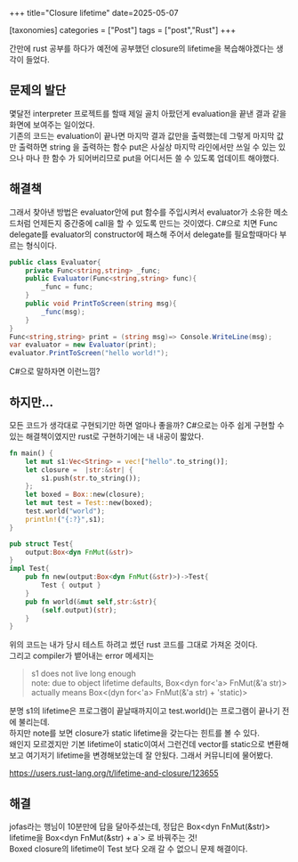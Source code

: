 +++
title="Closure lifetime"
date=2025-05-07

[taxonomies]
categories = ["Post"]
tags = ["post","Rust"]
+++

간만에 rust 공부를 하다가 예전에 공부했던 closure의 lifetime을 복습해야겠다는 생각이 들었다.

## 문제의 발단
몇달전 interpreter 프로젝트를 할때 제일 골치 아팠던게 evaluation을 끝낸 결과 같을 화면에 보여주는 일이었다.  
기존의 코드는 evaluation이 끝나면 마지막 결과 값만을 출력했는데 그렇게 마지막 값만 출력하면 string 을 출력하는 함수 put은 사실상 마지막 라인에서만 쓰일 수 있는 있으나 마나 한 함수 가 되어버리므로 put을 어디서든 쓸 수 있도록 업데이트 해야했다.  



## 해결책
그래서 찾아낸 방법은 evaluator안에 put 함수를 주입시켜서 evaluator가 소유한 메소드처럼 언제든지 중간중에 call을 할 수 있도록 만드는 것이였다. C#으로 치면 Func delegate를 evaluator의 constructor에 패스해 주어서 delegate를 필요할때마다 부르는 형식이다.
```cs
public class Evaluator{
    private Func<string,string> _func;
    public Evaluator(Func<string,string> func){
        _func = func;
    }
    public void PrintToScreen(string msg){
        _func(msg);
    }
}
Func<string,string> print = (string msg)=> Console.WriteLine(msg);
var evaluator = new Evaluator(print);
evaluator.PrintToScreen("hello world!");
```
C#으로 말하자면 이런느낌?  

## 하지만...
모든 코드가 생각대로 구현되기만 하면 얼마나 좋을까? C#으로는 아주 쉽게 구현할 수 있는 해결책이였지만 rust로 구현하기에는 내 내공이 짧았다.
```rs
fn main() {
    let mut s1:Vec<String> = vec!["hello".to_string()];
    let closure =  |str:&str| {
        s1.push(str.to_string());
    };
    let boxed = Box::new(closure);
    let mut test = Test::new(boxed);
    test.world("world");
    println!("{:?}",s1);
}

pub struct Test{
    output:Box<dyn FnMut(&str)>
}
impl Test{
    pub fn new(output:Box<dyn FnMut(&str)>)->Test{
        Test { output }
    }
    pub fn world(&mut self,str:&str){
        (self.output)(str);
    }
}
```
위의 코드는 내가 당시 테스트 하려고 썼던 rust 코드를 그대로 가져온 것이다.  
그리고 compiler가 뱉어내는 error 메세지는
> s1 does not live long enough  
> note: due to object lifetime defaults, Box<dyn for<'a> FnMut(&'a str)> actually means Box<(dyn for<'a> FnMut(&'a str) + 'static)> 

분명 s1의 lifetime은 프로그램이 끝날때까지이고 test.world()는 프로그램이 끝나기 전에 불리는데.  
하지만 note를 보면 closure가 static lifetime을 갖는다는 힌트를 볼 수 있다.  
왜인지 모르겠지만 기본 lifetime이 static이여서 그런건데 vector를 static으로 변환해보고 여기저기 lifetime을 변경해보았는데 잘 안됬다. 그래서 커뮤니티에 물어봤다.

https://users.rust-lang.org/t/lifetime-and-closure/123655


## 해결
jofas라는 행님이 10분만에 답을 달아주셨는데, 정답은 Box<dyn FnMut(&str)> lifetime을 Box<dyn FnMut(&str) + a`> 로 바꿔주는 것!  
Boxed closure의 lifetime이 Test 보다 오래 갈 수 없으니 문제 해결이다.
